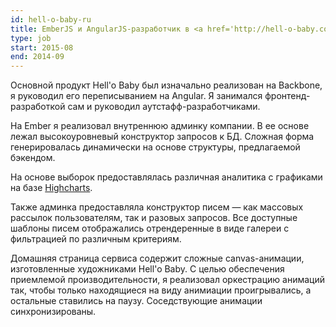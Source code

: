 ```yaml
---
id: hell-o-baby-ru
title: EmberJS и AngularJS-разработчик в <a href='http://hell-o-baby.com'>Hell'o Baby</a>, Россия
type: job
start: 2015-08
end: 2014-09
---
```


Основной продукт Hell'o Baby был изначально реализован на Backbone, я руководил его переписыванием на Angular. Я занимался фронтенд-разработкой сам и руководил аутстафф-разработчиками.
 
На Ember я реализовал внутреннюю админку компании. В ее основе лежал высокоуровневый конструктор запросов к БД. Сложная форма генерировалась динамически на основе структуры, предлагаемой бэкендом.

На основе выборок предоставлялась различная аналитика с графиками на базе [Highcharts](http://www.highcharts.com/demo).

Также админка предоставляла конструктор писем — как массовых рассылок пользователям, так и разовых запросов. Все доступные шаблоны писем отображались отрендеренные в виде галереи с фильтрацией по различным критериям.

Домашняя страница сервиса содержит сложные canvas-анимации, изготовленные художниками Hell'o Baby. С целью обеспечения приемлемой производительности, я реализовал оркестрацию анимаций так, чтобы только находящиеся на виду анимиации проигрывались, а остальные ставились на паузу. Соседствующие анимации синхронизированы.

